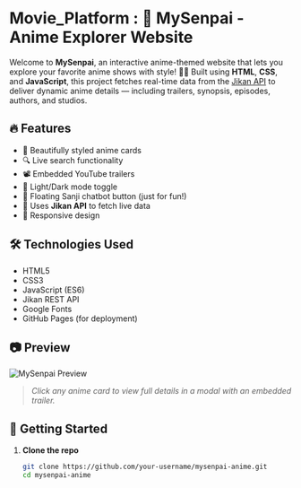 # Movie_Platform : 🌸 MySenpai - Anime Explorer Website

Welcome to **MySenpai**, an interactive anime-themed website that lets you explore your favorite anime shows with style! 🎌✨ Built using **HTML**, **CSS**, and **JavaScript**, this project fetches real-time data from the [Jikan API](https://jikan.moe/) to deliver dynamic anime details — including trailers, synopsis, episodes, authors, and studios.

## 🔥 Features

- 🎴 Beautifully styled anime cards
- 🔍 Live search functionality
- 📽️ Embedded YouTube trailers
- 🌙 Light/Dark mode toggle
- 💬 Floating Sanji chatbot button (just for fun!)
- 🧠 Uses **Jikan API** to fetch live data
- 📱 Responsive design

## 🛠️ Technologies Used

- HTML5
- CSS3
- JavaScript (ES6)
- Jikan REST API
- Google Fonts
- GitHub Pages (for deployment)

## 📷 Preview

![MySenpai Preview](https://your-image-url-here.com/preview.png)

> _Click any anime card to view full details in a modal with an embedded trailer._

## 🚀 Getting Started

1. **Clone the repo**
   ```bash
   git clone https://github.com/your-username/mysenpai-anime.git
   cd mysenpai-anime
